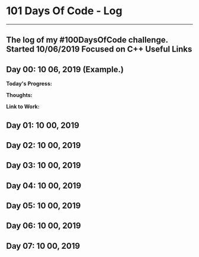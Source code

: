 # 101 Days Of Code - Log
-----
The log of my #100DaysOfCode challenge. Started 10/06/2019
Focused on C++
Useful Links
-----

## Day 00: 10 06, 2019 (Example.)
**Today's Progress:**

**Thoughts:**

**Link to Work:**

## Day 01: 10 00, 2019

## Day 02: 10 00, 2019

## Day 03: 10 00, 2019

## Day 04: 10 00, 2019

## Day 05: 10 00, 2019

## Day 06: 10 00, 2019

## Day 07: 10 00, 2019